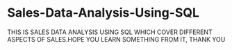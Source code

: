 # Sales-Data-Analysis-Using-SQL
THIS IS SALES DATA ANALYSIS USING SQL WHICH COVER DIFFERENT ASPECTS OF SALES.HOPE YOU LEARN SOMETHING FROM IT, THANK YOU
